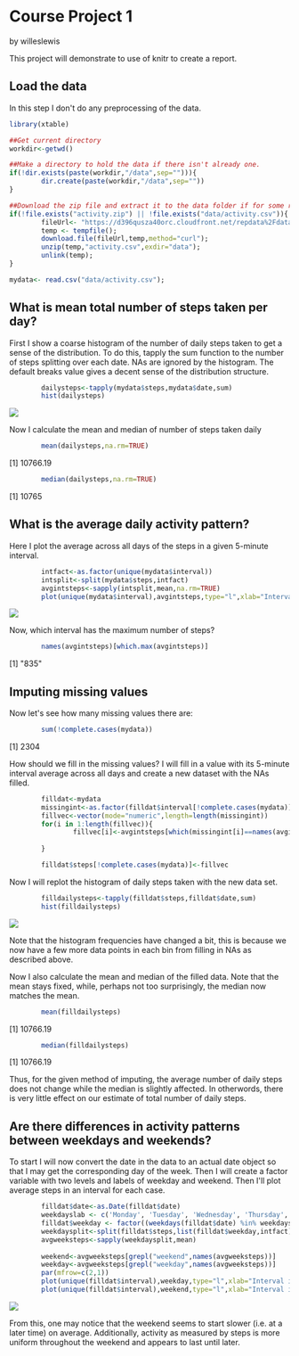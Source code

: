 # Course Project 1
by willeslewis

This project will demonstrate to use of knitr to create a report.


## Load the data

In this step I don't do any preprocessing of the data.


```r
library(xtable)

##Get current directory
workdir<-getwd()

##Make a directory to hold the data if there isn't already one.
if(!dir.exists(paste(workdir,"/data",sep=""))){
        dir.create(paste(workdir,"/data",sep=""))
}

##Download the zip file and extract it to the data folder if for some reason it is not already in the working directory or if the data is not already extracted. Also read the data into R.
if(!file.exists("activity.zip") || !file.exists("data/activity.csv")){
        fileUrl<- "https://d396qusza40orc.cloudfront.net/repdata%2Fdata%2Factivity.zip";
        temp <- tempfile();
        download.file(fileUrl,temp,method="curl");
        unzip(temp,"activity.csv",exdir="data");
        unlink(temp);
}

mydata<- read.csv("data/activity.csv");
```

## What is mean total number of steps taken per day?

First I show a coarse histogram of the number of daily steps taken to get a sense of the distribution. To do this, tapply the sum function to the number of steps splitting over each date. NAs are ignored by the histogram. The default breaks value gives a decent sense of the distribution structure.

```r
        dailysteps<-tapply(mydata$steps,mydata$date,sum)
        hist(dailysteps)
```

![](PA1_template_files/figure-html/meandailysteps-1.png)<!-- -->

Now I calculate the mean and median of number of steps taken daily


```r
        mean(dailysteps,na.rm=TRUE)
```

[1] 10766.19

```r
        median(dailysteps,na.rm=TRUE)
```

[1] 10765

## What is the average daily activity pattern?

Here I plot the average across all days of the steps in a given 5-minute interval.


```r
        intfact<-as.factor(unique(mydata$interval))
        intsplit<-split(mydata$steps,intfact)
        avgintsteps<-sapply(intsplit,mean,na.rm=TRUE)
        plot(unique(mydata$interval),avgintsteps,type="l",xlab="Interval index",ylab="Average across all days of steps in an interval")
```

![](PA1_template_files/figure-html/meanintervalsteps-1.png)<!-- -->

Now, which interval has the maximum number of steps?


```r
        names(avgintsteps)[which.max(avgintsteps)]
```

[1] "835"

## Imputing missing values

Now let's see how many missing values there are:


```r
        sum(!complete.cases(mydata))
```

[1] 2304

How should we fill in the missing values? I will fill in a value with its 5-minute interval average across all days and create a new dataset with the NAs filled.

```r
        filldat<-mydata 
        missingint<-as.factor(filldat$interval[!complete.cases(mydata)])
        fillvec<-vector(mode="numeric",length=length(missingint))
        for(i in 1:length(fillvec)){
                fillvec[i]<-avgintsteps[which(missingint[i]==names(avgintsteps))]
                
        }

        filldat$steps[!complete.cases(mydata)]<-fillvec
```

Now I will replot the histogram of daily steps taken with the new data set.


```r
        filldailysteps<-tapply(filldat$steps,filldat$date,sum)
        hist(filldailysteps)
```

![](PA1_template_files/figure-html/filledmeandailysteps-1.png)<!-- -->

Note that the histogram frequencies have changed a bit, this is because we now have a few more data points in each bin from filling in NAs as described above.

Now I also calculate the mean and median of the filled data. Note that the mean stays fixed, while, perhaps not too surprisingly, the median now matches the mean.


```r
        mean(filldailysteps)
```

[1] 10766.19

```r
        median(filldailysteps)
```

[1] 10766.19

Thus, for the given method of imputing, the average number of daily steps does not change while the median is slightly affected. In otherwords, there is very little effect on our estimate of total number of daily steps.

## Are there differences in activity patterns between weekdays and weekends?

To start I will now convert the date in the data to an actual date object so that I may get the corresponding day of the week. Then I will create a factor variable with two levels and labels of weekday and weekend. Then I'll plot average steps in an interval for each case.


```r
        filldat$date<-as.Date(filldat$date)
        weekdayslab <- c('Monday', 'Tuesday', 'Wednesday', 'Thursday', 'Friday')
        filldat$weekday <- factor((weekdays(filldat$date) %in% weekdayslab),levels=c(FALSE, TRUE), labels=c('weekend', 'weekday'))
        weekdaysplit<-split(filldat$steps,list(filldat$weekday,intfact))
        avgweeksteps<-sapply(weekdaysplit,mean)
       
        weekend<-avgweeksteps[grepl("weekend",names(avgweeksteps))]
        weekday<-avgweeksteps[grepl("weekday",names(avgweeksteps))]
        par(mfrow=c(2,1))
        plot(unique(filldat$interval),weekday,type="l",xlab="Interval index",ylab="Number of steps",main="Weekday")
        plot(unique(filldat$interval),weekend,type="l",xlab="Interval index",ylab="Number of steps",main="Weekend")
```

![](PA1_template_files/figure-html/weekdayvsweekend-1.png)<!-- -->

From this, one may notice that the weekend seems to start slower (i.e. at a later time) on average. Additionally, activity as measured by steps is more uniform throughout the weekend and appears to last until later.
